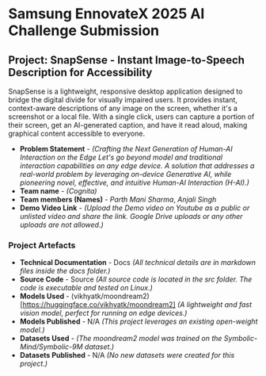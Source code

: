 # Samsung EnnovateX 2025 AI Challenge Submission
## Project: SnapSense - Instant Image-to-Speech Description for Accessibility
SnapSense is a lightweight, responsive desktop application designed to bridge the digital divide for visually impaired users. It provides instant, context-aware descriptions of any image on the screen, whether it's a screenshot or a local file. With a single click, users can capture a portion of their screen, get an AI-generated caption, and have it read aloud, making graphical content accessible to everyone.

- **Problem Statement** - *(Crafting the Next Generation of Human-AI Interaction on the Edge
Let's go beyond model and traditional interaction capabilities on any edge device. A solution that addresses a real-world problem by leveraging on-device Generative AI, while pioneering novel, effective, and intuitive Human-AI Interaction (H-AI).)*
- **Team name** - *(Cognita)*
- **Team members (Names)** - *Parth Mani Sharma*, *Anjali Singh*
- **Demo Video Link** - *(Upload the Demo video on Youtube as a public or unlisted video and share the link. Google Drive uploads or any other uploads are not allowed.)*


### Project Artefacts

- **Technical Documentation** -  Docs *(All technical details are in markdown files inside the docs folder.)*
- **Source Code** - Source *(All source code is located in the src folder. The code is executable and tested on Linux.)*
- **Models Used** - (vikhyatk/moondream2)[https://huggingface.co/vikhyatk/moondream2] *(A lightweight and fast vision model, perfect for running on edge devices.)*
- **Models Published** -  N/A *(This project leverages an existing open-weight model.)*
- **Datasets Used** - *(The moondream2 model was trained on the Symbolic-Mind/Symbolic-9M dataset.)*
- **Datasets Published** - N/A *(No new datasets were created for this project.)*
